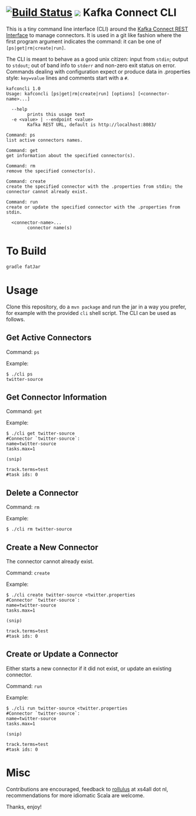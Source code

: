 [![Build Status](https://travis-ci.org/datamountaineer/kafka-connect-tools.svg?branch=master)](https://travis-ci.org/datamountaineer/kafka-connect-tools)
[<img src="https://img.shields.io/maven-central/v/org.apache.maven/apache-maven.svg?label=latest%20release"/>](http://search.maven.org/#search%7Cga%7C1%7Ca%3A%22kafka-connect-cli%22)
Kafka Connect CLI
=================

This is a tiny command line interface (CLI) around the [Kafka Connect REST Interface](http://docs.confluent.io/2.0.1/connect/userguide.html#rest-interface) to manage connectors. It is used in a git like fashion where the first program argument indicates the command: it can be one of `[ps|get|rm|create|run]`.

The CLI is meant to behave as a good unix citizen: input from `stdin`; output to `stdout`; out of band info to `stderr` and non-zero exit status on error. Commands dealing with configuration expect or produce data in .properties style: `key=value` lines and comments start with a `#`.

    kafconcli 1.0
    Usage: kafconcli [ps|get|rm|create|run] [options] [<connector-name>...]

      --help
            prints this usage text
      -e <value> | --endpoint <value>
            Kafka REST URL, default is http://localhost:8083/

    Command: ps
    list active connectors names.

    Command: get
    get information about the specified connector(s).

    Command: rm
    remove the specified connector(s).

    Command: create
    create the specified connector with the .properties from stdin; the connector cannot already exist.

    Command: run
    create or update the specified connector with the .properties from stdin.

      <connector-name>...
            connector name(s)

To Build
========

```bash
gradle fatJar
```


Usage
=====

Clone this repository, do a `mvn package` and run the jar in a way you prefer, for example with the provided `cli` shell script. The CLI can be used as follows.

Get Active Connectors
---------------------

Command: `ps`

Example:

    $ ./cli ps
    twitter-source

Get Connector Information
-------------------------

Command: `get`

Example:

    $ ./cli get twitter-source
    #Connector `twitter-source`:
    name=twitter-source
    tasks.max=1

    (snip)

    track.terms=test
    #task ids: 0

Delete a Connector
------------------

Command: `rm`

Example:

    $ ./cli rm twitter-source

Create a New Connector
----------------------

The connector cannot already exist.

Command: `create`

Example:

    $ ./cli create twitter-source <twitter.properties
    #Connector `twitter-source`:
    name=twitter-source
    tasks.max=1

    (snip)

    track.terms=test
    #task ids: 0

Create or Update a Connector
----------------------------

Either starts a new connector if it did not exist, or update an existing connector.

Command: `run`

Example:

    $ ./cli run twitter-source <twitter.properties
    #Connector `twitter-source`:
    name=twitter-source
    tasks.max=1

    (snip)

    track.terms=test
    #task ids: 0

Misc
====

Contributions are encouraged, feedback to [rollulus](https://keybase.io/rollulus) at xs4all dot nl, recommendations for more idiomatic Scala are welcome.

Thanks, enjoy!
